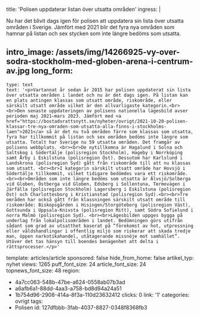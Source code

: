 title: 'Polisen uppdaterar listan över utsatta områden'
ingress: |
  <p>Nu har det blivit dags igen för polisen att uppdatera sin lista över utsatta områden i Sverige. Jämfört med 2021 blir det fyra nya områden som hamnar på listan och sex stycken som inte längre bedöms som utsatta.
  </p>
  
intro_image: /assets/img/14266925-vy-over-sodra-stockholm-med-globen-arena-i-centrum-av.jpg
long_form:
  -
    type: text
    text: '<p>Vartannat år sedan år 2015 har polisen uppdaterat sin lista över utsatta områden i landet och nu är det dags igen. På listan kan en plats antingen klassas som utsatt område, riskområde, eller särskilt utsatt område vilket är den allvarligaste kategorin.<br><br>Den senaste uppdateringen av polisens nationella lägesbild avser perioden maj 2021–mars 2023. Jämfört med <a href="https://bostadsrattsnytt.se/nyheter/ovrigt/2021-10-20-polisen-klassar-tre-nya-omraden-som-utsatta-alla-finns-i-stockholms-laen">2021</a> så är det nu två områden färre som klassas som utsatta, fyra har tillkommit på listan och sex områden bedöms inte längre som utsatta. Totalt har Sverige nu 59 utsatta områden. Det framgår av polisens webbplats. <br><br>De nytillkomna är Hagalund i Solna och Saltskog i Södertälje (polisregion Stockholm), Hageby i Norrköping samt Årby i Eskilstuna (polisregion Öst). Dessutom har Karlslund i Landskrona (polisregion Syd) gått från riskområde till att nu klassas som utsatt. <br><br>I kategorin särskilt utsatt område har Hovsjö i Södertälje tillkommit, vilket tidigare bedömdes vara ett riskområde. <br><br>Områden som inte längre bedöms som utsatta är Älvsjö/Solberga vid Globen, Östberga vid Globen, Edsberg i Sollentuna, Termovägen i Järfälla (polisregion Stockholm) Lagersberg i Eskilstuna (polisregion Öst) och Charlottesborg i Kristianstad (polisregion Syd).<br><br>Tre områden har också gått från klassningen särskilt utsatt område till riskområde: Biskopsgården i Hisingen/Storgöteborg (polisregion Väst), Gottsunda i Uppsala-Knivsta (polisregion Mitt), samt Södra Sofielund i norra Malmö (polisregion Syd). <br><br>Lägesbilden uppges bygga på underlag från lokalpolisområden i landet. Bedömningen görs utifrån sådant som grad av utsatthet baserat på “förekomst av hot, utpressning eller våldshandlingar i offentlig miljö som riskerar att skada tredje man, öppen narkotikahandel, utåtagerande missnöje mot samhället”. Utöver det tas hänsyn till boendes benägenhet att delta i rättsprocesser.</p>'
template: articles/article
sponsored: false
hide_from_home: false
artikel_typ: nyhet
views: 1265
puff_font_size: 24
article_font_size: 24
topnews_font_size: 48
region:
  - 4a7cc063-548b-47be-a624-0558ab07b3ad
  - a6afb6a1-88dd-4aa3-a758-bd8d94a24a51
  - 1b754d96-2908-414a-8f3a-110d23632412
clicks: 0
link: '1'
categories: ovrigt
tags:
  - Polisen
id: 127dfbbb-3fab-4037-8827-0348f8368fb3

